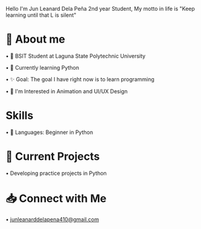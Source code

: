 Hello I'm Jun Leanard Dela Peña 2nd year Student, My motto in life is "Keep learning until that L is silent"

# 🧒 About me

• 📌 BSIT Student at Laguna State Polytechnic University

• 🧠 Currently learning Python

• ✨ Goal: The goal I have right now is to learn programming 

• 🤔 I'm Interested in Animation and UI/UX Design

#  Skills

• 🌱 Languages: Beginner in Python 

# 📌 Current Projects

• Developing practice projects in Python

# 📥 Connect with Me
• junleanarddelapena410@gmail.com
